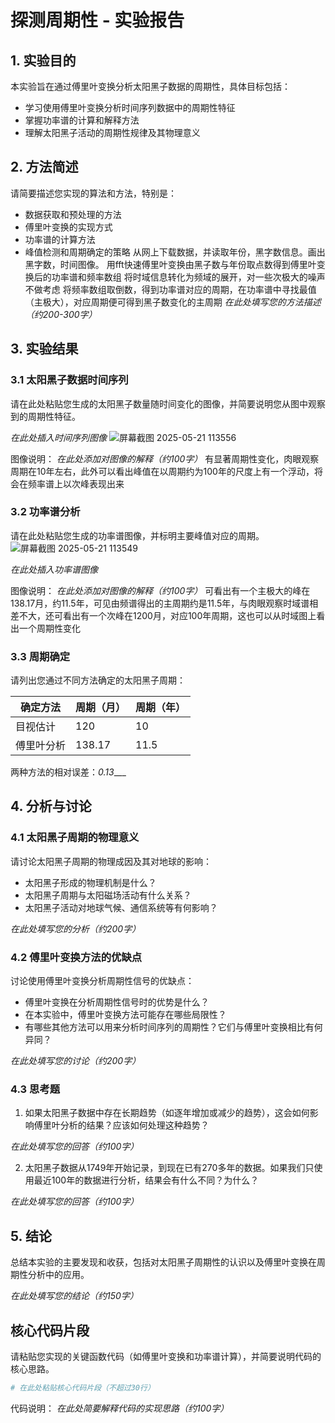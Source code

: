 # 探测周期性 - 实验报告

## 1. 实验目的

本实验旨在通过傅里叶变换分析太阳黑子数据的周期性，具体目标包括：
- 学习使用傅里叶变换分析时间序列数据中的周期性特征
- 掌握功率谱的计算和解释方法
- 理解太阳黑子活动的周期性规律及其物理意义

## 2. 方法简述

请简要描述您实现的算法和方法，特别是：
- 数据获取和预处理的方法
- 傅里叶变换的实现方式
- 功率谱的计算方法
- 峰值检测和周期确定的策略
从网上下载数据，并读取年份，黑字数信息。画出黑字数，时间图像。
用fft快速傅里叶变换由黑子数与年份取点数得到傅里叶变换后的功率谱和频率数组
将时域信息转化为频域的展开，对一些次极大的噪声不做考虑
将频率数组取倒数，得到功率谱对应的周期，在功率谱中寻找最值（主极大），对应周期便可得到黑子数变化的主周期
_在此处填写您的方法描述（约200-300字）_

## 3. 实验结果

### 3.1 太阳黑子数据时间序列

请在此处粘贴您生成的太阳黑子数量随时间变化的图像，并简要说明您从图中观察到的周期性特征。

_在此处插入时间序列图像_
![屏幕截图 2025-05-21 113556](https://github.com/user-attachments/assets/135bb71d-ed91-42cb-9972-f0e2fd215abd)

图像说明：
_在此处添加对图像的解释（约100字）_
有显著周期性变化，肉眼观察周期在10年左右，此外可以看出峰值在以周期约为100年的尺度上有一个浮动，将会在频率谱上以次峰表现出来
### 3.2 功率谱分析

请在此处粘贴您生成的功率谱图像，并标明主要峰值对应的周期。
![屏幕截图 2025-05-21 113549](https://github.com/user-attachments/assets/8d9ca5b6-bc52-461e-b621-0a5a8c3106c0)

_在此处插入功率谱图像_

图像说明：
_在此处添加对图像的解释（约100字）_
可看出有一个主极大的峰在138.17月，约11.5年，可见由频谱得出的主周期约是11.5年，与肉眼观察时域谱相差不大，还可看出有一个次峰在1200月，对应100年周期，这也可以从时域图上看出一个周期性变化
### 3.3 周期确定

请列出您通过不同方法确定的太阳黑子周期：

| 确定方法 | 周期（月） | 周期（年） |
|---------|----------|----------|
| 目视估计 |    120      |     10     |
| 傅里叶分析 |    138.17     |     11.5     |

两种方法的相对误差：_0.13____

## 4. 分析与讨论

### 4.1 太阳黑子周期的物理意义

请讨论太阳黑子周期的物理成因及其对地球的影响：
- 太阳黑子形成的物理机制是什么？
- 太阳黑子周期与太阳磁场活动有什么关系？
- 太阳黑子活动对地球气候、通信系统等有何影响？

_在此处填写您的分析（约200字）_

### 4.2 傅里叶变换方法的优缺点

讨论使用傅里叶变换分析周期性信号的优缺点：
- 傅里叶变换在分析周期性信号时的优势是什么？
- 在本实验中，傅里叶变换方法可能存在哪些局限性？
- 有哪些其他方法可以用来分析时间序列的周期性？它们与傅里叶变换相比有何异同？

_在此处填写您的讨论（约200字）_

### 4.3 思考题

1. 如果太阳黑子数据中存在长期趋势（如逐年增加或减少的趋势），这会如何影响傅里叶分析的结果？应该如何处理这种趋势？

_在此处填写您的回答（约100字）_

2. 太阳黑子数据从1749年开始记录，到现在已有270多年的数据。如果我们只使用最近100年的数据进行分析，结果会有什么不同？为什么？

_在此处填写您的回答（约100字）_

## 5. 结论

总结本实验的主要发现和收获，包括对太阳黑子周期性的认识以及傅里叶变换在周期性分析中的应用。

_在此处填写您的结论（约150字）_

## 核心代码片段

请粘贴您实现的关键函数代码（如傅里叶变换和功率谱计算），并简要说明代码的核心思路。

```python
# 在此处粘贴核心代码片段（不超过30行）
```

代码说明：
_在此处简要解释代码的实现思路（约100字）_
